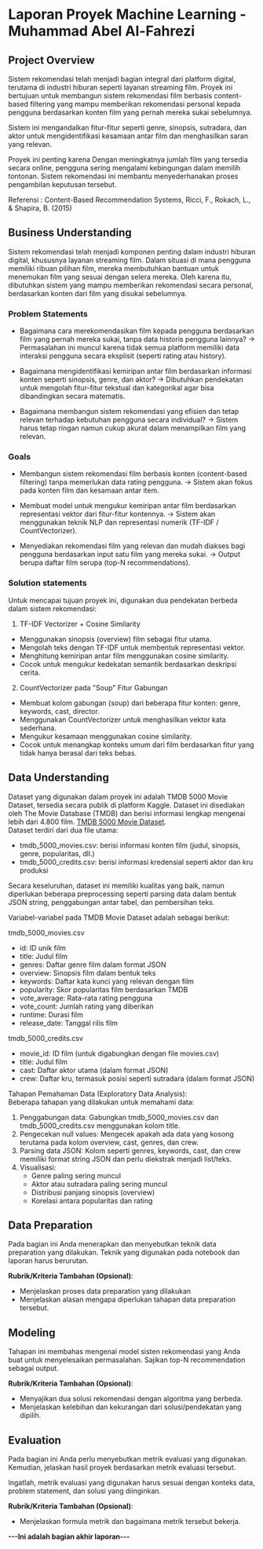 # Laporan Proyek Machine Learning - Muhammad Abel Al-Fahrezi

## Project Overview

Sistem rekomendasi telah menjadi bagian integral dari platform digital, terutama di industri hiburan seperti layanan streaming film. Proyek ini bertujuan untuk membangun sistem rekomendasi film berbasis content-based filtering yang mampu memberikan rekomendasi personal kepada pengguna berdasarkan konten film yang pernah mereka sukai sebelumnya.

Sistem ini mengandalkan fitur-fitur seperti genre, sinopsis, sutradara, dan aktor untuk mengidentifikasi kesamaan antar film dan menghasilkan saran yang relevan.

Proyek ini penting karena Dengan meningkatnya jumlah film yang tersedia secara online, pengguna sering mengalami kebingungan dalam memilih tontonan. Sistem rekomendasi ini membantu menyederhanakan proses pengambilan keputusan tersebut.  
  
Referensi : Content-Based Recommendation Systems, Ricci, F., Rokach, L., & Shapira, B. (2015)

## Business Understanding

Sistem rekomendasi telah menjadi komponen penting dalam industri hiburan digital, khususnya layanan streaming film. Dalam situasi di mana pengguna memiliki ribuan pilihan film, mereka membutuhkan bantuan untuk menemukan film yang sesuai dengan selera mereka. Oleh karena itu, dibutuhkan sistem yang mampu memberikan rekomendasi secara personal, berdasarkan konten dari film yang disukai sebelumnya.

### Problem Statements

- Bagaimana cara merekomendasikan film kepada pengguna berdasarkan film yang pernah mereka sukai, tanpa data historis pengguna lainnya?
→ Permasalahan ini muncul karena tidak semua platform memiliki data interaksi pengguna secara eksplisit (seperti rating atau history).

- Bagaimana mengidentifikasi kemiripan antar film berdasarkan informasi konten seperti sinopsis, genre, dan aktor?
→ Dibutuhkan pendekatan untuk mengolah fitur-fitur tekstual dan kategorikal agar bisa dibandingkan secara matematis.

- Bagaimana membangun sistem rekomendasi yang efisien dan tetap relevan terhadap kebutuhan pengguna secara individual?
→ Sistem harus tetap ringan namun cukup akurat dalam menampilkan film yang relevan.

### Goals

- Membangun sistem rekomendasi film berbasis konten (content-based filtering) tanpa memerlukan data rating pengguna.
→ Sistem akan fokus pada konten film dan kesamaan antar item.

- Membuat model untuk mengukur kemiripan antar film berdasarkan representasi vektor dari fitur-fitur kontennya.
→ Sistem akan menggunakan teknik NLP dan representasi numerik (TF-IDF / CountVectorizer).

- Menyediakan rekomendasi film yang relevan dan mudah diakses bagi pengguna berdasarkan input satu film yang mereka sukai.
→ Output berupa daftar film serupa (top-N recommendations).

### Solution statements
Untuk mencapai tujuan proyek ini, digunakan dua pendekatan berbeda dalam sistem rekomendasi:  
1. TF-IDF Vectorizer + Cosine Similarity
- Menggunakan sinopsis (overview) film sebagai fitur utama.
- Mengolah teks dengan TF-IDF untuk membentuk representasi vektor.
- Menghitung kemiripan antar film menggunakan cosine similarity.
- Cocok untuk mengukur kedekatan semantik berdasarkan deskripsi cerita.

2. CountVectorizer pada "Soup" Fitur Gabungan  
- Membuat kolom gabungan (soup) dari beberapa fitur konten: genre, keywords, cast, director.
- Menggunakan CountVectorizer untuk menghasilkan vektor kata sederhana.
- Mengukur kesamaan menggunakan cosine similarity.
- Cocok untuk menangkap konteks umum dari film berdasarkan fitur yang tidak hanya berasal dari teks bebas.

## Data Understanding
Dataset yang digunakan dalam proyek ini adalah TMDB 5000 Movie Dataset, tersedia secara publik di platform Kaggle. Dataset ini disediakan oleh The Movie Database (TMDB) dan berisi informasi lengkap mengenai lebih dari 4.800 film. [TMDB 5000 Movie Dataset](https://www.kaggle.com/datasets/tmdb/tmdb-movie-metadata/data).  
Dataset terdiri dari dua file utama:
- tmdb_5000_movies.csv: berisi informasi konten film (judul, sinopsis, genre, popularitas, dll.)
- tmdb_5000_credits.csv: berisi informasi kredensial seperti aktor dan kru produksi

Secara keseluruhan, dataset ini memiliki kualitas yang baik, namun diperlukan beberapa preprocessing seperti parsing data dalam bentuk JSON string, penggabungan antar tabel, dan pembersihan teks.

Variabel-variabel pada TMDB Movie Dataset adalah sebagai berikut:  

tmdb_5000_movies.csv
- id: ID unik film
- title: Judul film
- genres: Daftar genre film dalam format JSON
- overview: Sinopsis film dalam bentuk teks
- keywords: Daftar kata kunci yang relevan dengan film
- popularity: Skor popularitas film berdasarkan TMDB
- vote_average: Rata-rata rating pengguna
- vote_count: Jumlah rating yang diberikan
- runtime: Durasi film
- release_date: Tanggal rilis film

tmdb_5000_credits.csv
- movie_id: ID film (untuk digabungkan dengan file movies.csv)
- title: Judul film
- cast: Daftar aktor utama (dalam format JSON)
- crew: Daftar kru, termasuk posisi seperti sutradara (dalam format JSON)

Tahapan Pemahaman Data (Exploratory Data Analysis):  
Beberapa tahapan yang dilakukan untuk memahami data:
1. Penggabungan data: Gabungkan tmdb_5000_movies.csv dan tmdb_5000_credits.csv menggunakan kolom title.
2. Pengecekan null values: Mengecek apakah ada data yang kosong terutama pada kolom overview, cast, genres, dan crew.
3. Parsing data JSON: Kolom seperti genres, keywords, cast, dan crew memiliki format string JSON dan perlu diekstrak menjadi list/teks.
4. Visualisasi:
   - Genre paling sering muncul
   - Aktor atau sutradara paling sering muncul
   - Distribusi panjang sinopsis (overview)
   - Korelasi antara popularitas dan rating



## Data Preparation
Pada bagian ini Anda menerapkan dan menyebutkan teknik data preparation yang dilakukan. Teknik yang digunakan pada notebook dan laporan harus berurutan.

**Rubrik/Kriteria Tambahan (Opsional)**: 
- Menjelaskan proses data preparation yang dilakukan
- Menjelaskan alasan mengapa diperlukan tahapan data preparation tersebut.

## Modeling
Tahapan ini membahas mengenai model sisten rekomendasi yang Anda buat untuk menyelesaikan permasalahan. Sajikan top-N recommendation sebagai output.

**Rubrik/Kriteria Tambahan (Opsional)**: 
- Menyajikan dua solusi rekomendasi dengan algoritma yang berbeda.
- Menjelaskan kelebihan dan kekurangan dari solusi/pendekatan yang dipilih.

## Evaluation
Pada bagian ini Anda perlu menyebutkan metrik evaluasi yang digunakan. Kemudian, jelaskan hasil proyek berdasarkan metrik evaluasi tersebut.

Ingatlah, metrik evaluasi yang digunakan harus sesuai dengan konteks data, problem statement, dan solusi yang diinginkan.

**Rubrik/Kriteria Tambahan (Opsional)**: 
- Menjelaskan formula metrik dan bagaimana metrik tersebut bekerja.

**---Ini adalah bagian akhir laporan---**
